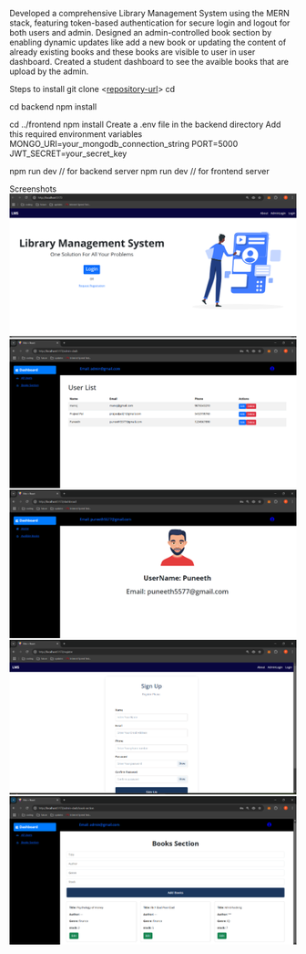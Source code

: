 Developed a comprehensive Library Management System using the MERN stack, featuring token-based authentication for secure login and logout for both users and admin.
Designed an admin-controlled book section by enabling dynamic updates like add a new book or updating the content of already existing books and these books are visible to user in user dashboard.
Created a student dashboard to see the avaible books that are upload by the admin.

Steps to install
git clone <[repository-url](https://github.com/Puneeth5757/Library-Management-System)>
cd <project-folder>

cd backend
npm install

cd ../frontend
npm install
Create a .env file in the backend directory
Add this required environment variables
MONGO_URI=your_mongodb_connection_string
PORT=5000
JWT_SECRET=your_secret_key

npm run dev // for backend server
npm run dev // for frontend server

Screenshots
![Homepage](client/public/homepage.png)
![Admin Dashboard](client/public/admin-dash.png)
![User Dashboard](client/public/user-dashboard.png)
![Register Page](client/public/registerpage.png)
![Add Book Page](client/public/addind-books.png)
